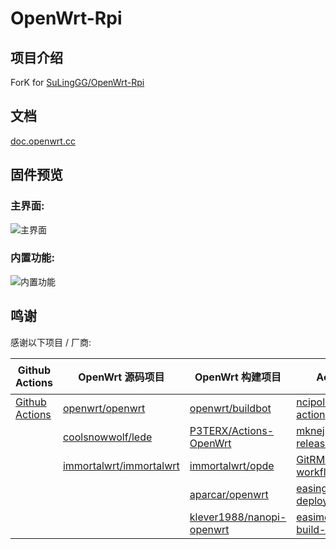 # OpenWrt-Rpi

## 项目介绍

ForK for [SuLingGG/OpenWrt-Rpi](https://github.com/SuLingGG/OpenWrt-Rpi)

## 文档

[doc.openwrt.cc](https://doc.openwrt.cc/2-OpenWrt-Rpi)

## 固件预览

### 主界面:

![主界面](https://ae05.alicdn.com/kf/H6814822fa93d4246837bea1edcec6d23j.png)

### 内置功能:

![内置功能](https://ae02.alicdn.com/kf/Hf29f2d94339d4188bbdde7f3131b500af.png)

## 鸣谢

感谢以下项目 / 厂商:

| Github Actions                                        | OpenWrt 源码项目                                             | OpenWrt 构建项目                                             | Action 项目                                                  | 云服务厂商                               |
| ----------------------------------------------------- | ------------------------------------------------------------ | ------------------------------------------------------------ | ------------------------------------------------------------ | ---------------------------------------- |
| [Github Actions](https://github.com/features/actions) | [openwrt/openwrt](https://github.com/openwrt/openwrt/)       | [openwrt/buildbot](https://git.openwrt.org/?p=buildbot.git;a=summary) | [ncipollo/release-action](https://github.com/ncipollo/release-action) | [Acloud](https://acloud.net/)            |
|                                                       | [coolsnowwolf/lede](https://github.com/coolsnowwolf/lede)    | [P3TERX/Actions-OpenWrt](https://github.com/P3TERX/Actions-OpenWrt) | [mknejp/delete-release-assets](https://github.com/mknejp/delete-release-assets) | [Cloudflare](https://www.cloudflare.com) |
|                                                       | [immortalwrt/immortalwrt](https://github.com/immortalwrt/immortalwrt) | [immortalwrt/opde](https://github.com/immortalwrt/opde)      | [GitRML/delete-workflow-runs](https://github.com/GitRML/delete-workflow-runs) | [BackBlaze](https://www.backblaze.com/)  |
|                                                       |                                                              | [aparcar/openwrt](https://github.com/aparcar/openwrt)        | [easingthemes/ssh-deploy](https://github.com/easingthemes/ssh-deploy) | [HostHatch](https://hosthatch.com/)      |
|                                                       |                                                              | [klever1988/nanopi-openwrt](https://github.com/klever1988/nanopi-openwrt) | [easimon/maximize-build-space](https://github.com/easimon/maximize-build-space) |                                          |

